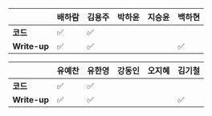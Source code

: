 |              | 배하람             | 김용주             | 박하윤 | 지승윤 | 백하현 |
| ------------ | ------------------ | ------------------ | ------ | ------ | ------ |
| **코드**     | :white_check_mark: | :white_check_mark: |        |        |        |
| **Write-up** | :white_check_mark: | :white_check_mark: |        |        |:white_check_mark:|

|              | 유예찬 | 유한영 | 강동인 | 오지혜 | 김기철 |
| ------------ | ------ | ------ | ------ | ------ | ------ |
| **코드**     |:white_check_mark:|:white_check_mark:|        |        |        |
| **Write-up** |:white_check_mark:|:white_check_mark:|        |        |   :white_check_mark:     |

